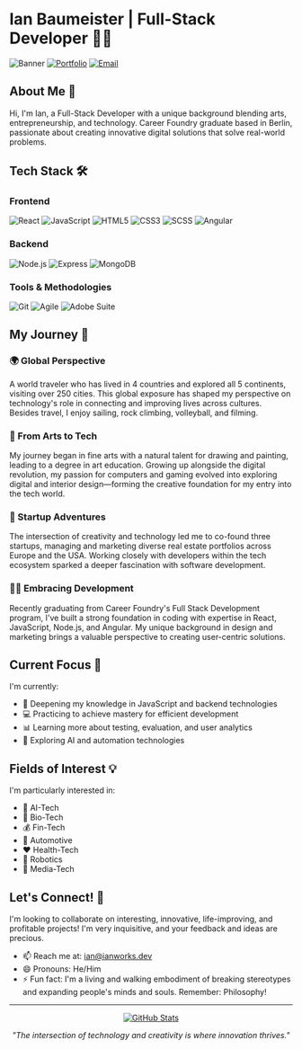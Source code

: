# Ian Baumeister | Full-Stack Developer 👨‍💻

![Banner](https://img.shields.io/badge/Full--Stack-Developer-0D1117?style=for-the-badge&logo=github&logoColor=white)
[![Portfolio](https://img.shields.io/badge/Portfolio-ianworks.dev-0D1117?style=for-the-badge&logo=firefox&logoColor=white)](https://ianworks.dev)
[![Email](https://img.shields.io/badge/Email-ian%40ianworks.dev-0D1117?style=for-the-badge&logo=gmail&logoColor=white)](mailto:ian@ianworks.dev)

## About Me 🌟

Hi, I'm Ian, a Full-Stack Developer with a unique background blending arts, entrepreneurship, and technology. Career Foundry graduate based in Berlin, passionate about creating innovative digital solutions that solve real-world problems.

## Tech Stack 🛠️

<div align="left">

### Frontend
![React](https://img.shields.io/badge/React-61DAFB?style=for-the-badge&logo=react&logoColor=black)
![JavaScript](https://img.shields.io/badge/JavaScript-F7DF1E?style=for-the-badge&logo=javascript&logoColor=black)
![HTML5](https://img.shields.io/badge/HTML5-E34F26?style=for-the-badge&logo=html5&logoColor=white)
![CSS3](https://img.shields.io/badge/CSS3-1572B6?style=for-the-badge&logo=css3&logoColor=white)
![SCSS](https://img.shields.io/badge/SCSS-CC6699?style=for-the-badge&logo=sass&logoColor=white)
![Angular](https://img.shields.io/badge/Angular-DD0031?style=for-the-badge&logo=angular&logoColor=white)

### Backend
![Node.js](https://img.shields.io/badge/Node.js-339933?style=for-the-badge&logo=nodedotjs&logoColor=white)
![Express](https://img.shields.io/badge/Express-000000?style=for-the-badge&logo=express&logoColor=white)
![MongoDB](https://img.shields.io/badge/MongoDB-47A248?style=for-the-badge&logo=mongodb&logoColor=white)

### Tools & Methodologies
![Git](https://img.shields.io/badge/Git-F05032?style=for-the-badge&logo=git&logoColor=white)
![Agile](https://img.shields.io/badge/Agile-0052CC?style=for-the-badge&logo=jira&logoColor=white)
![Adobe Suite](https://img.shields.io/badge/Adobe_Suite-FF0000?style=for-the-badge&logo=adobe&logoColor=white)

</div>

## My Journey 🚀

### 🌍 Global Perspective
A world traveler who has lived in 4 countries and explored all 5 continents, visiting over 250 cities. This global exposure has shaped my perspective on technology's role in connecting and improving lives across cultures. Besides travel, I enjoy sailing, rock climbing, volleyball, and filming.

### 🎨 From Arts to Tech
My journey began in fine arts with a natural talent for drawing and painting, leading to a degree in art education. Growing up alongside the digital revolution, my passion for computers and gaming evolved into exploring digital and interior design—forming the creative foundation for my entry into the tech world.

### 💼 Startup Adventures
The intersection of creativity and technology led me to co-found three startups, managing and marketing diverse real estate portfolios across Europe and the USA. Working closely with developers within the tech ecosystem sparked a deeper fascination with software development.

### 👨‍💻 Embracing Development
Recently graduating from Career Foundry's Full Stack Development program, I've built a strong foundation in coding with expertise in React, JavaScript, Node.js, and Angular. My unique background in design and marketing brings a valuable perspective to creating user-centric solutions.

## Current Focus 🔭

I'm currently:
- 🌱 Deepening my knowledge in JavaScript and backend technologies
- 💻 Practicing to achieve mastery for efficient development
- 📊 Learning more about testing, evaluation, and user analytics
- 🤖 Exploring AI and automation technologies

## Fields of Interest 💡

I'm particularly interested in:
- 🧠 AI-Tech
- 🧬 Bio-Tech
- 💰 Fin-Tech
- 🚗 Automotive
- ❤️ Health-Tech
- 🤖 Robotics
- 📱 Media-Tech

## Let's Connect! 🤝

I'm looking to collaborate on interesting, innovative, life-improving, and profitable projects! I'm very inquisitive, and your feedback and ideas are precious.

- 📫 Reach me at: ian@ianworks.dev
- 😄 Pronouns: He/Him
- ⚡ Fun fact: I'm a living and walking embodiment of breaking stereotypes and expanding people's minds and souls. Remember: Philosophy!

---

<div align="center">

[![GitHub Stats](https://img.shields.io/badge/GitHub_Stats-View-0D1117?style=for-the-badge&logo=github&logoColor=white)](https://github.com/ibxibx)

*"The intersection of technology and creativity is where innovation thrives."*

</div>


<!---
ibxibx/ibxibx is a ✨ special ✨ repository because its `README.md` (this file) appears on your GitHub profile.
You can click the Preview link to take a look at your changes.
--->
